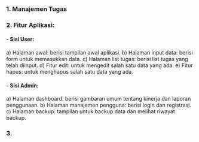 ### 1. Manajemen Tugas
### 2. Fitur Aplikasi:
   #### - Sisi User:
   a) Halaman awal: berisi tampilan awal aplikasi. 
   b) Halaman input data: berisi form untuk memasukkan data. 
   c) Halaman list tugas: berisi list tugas yang telah diinput.
   d) Fitur edit: untuk mengedit salah satu data yang ada.
   e) Fitur hapus: untuk menghapus salah satu data yang ada.
   #### - Sisi Admin:
   a) Halaman dashboard: berisi gambaran umum tentang kinerja dan laporan penggunaan.
   b) Halaman manajemen pengguna: berisi login dan registrasi.
   c) Halaman backup: tampilan untuk backup data dan melihat riwayat backup.
### 3. 
